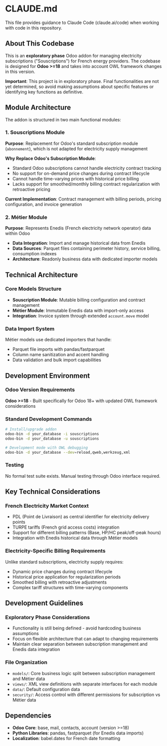# CLAUDE.md

This file provides guidance to Claude Code (claude.ai/code) when working with code in this repository.

## About This Codebase

This is an **exploratory phase** Odoo addon for managing electricity subscriptions ("Souscriptions") for French energy providers. The codebase is designed for **Odoo >=18** and takes into account OWL framework changes in this version.

**Important**: This project is in exploratory phase. Final functionalities are not yet determined, so avoid making assumptions about specific features or identifying key functions as definitive.

## Module Architecture

The addon is structured in two main functional modules:

### 1. Souscriptions Module
**Purpose**: Replacement for Odoo's standard subscription module (`abonnement`), which is not adapted for electricity supply management

**Why Replace Odoo's Subscription Module**:
- Standard Odoo subscriptions cannot handle electricity contract tracking
- No support for on-demand price changes during contract lifecycle
- Cannot handle time-varying prices with historical price billing
- Lacks support for smoothed/monthly billing contract regularization with retroactive pricing

**Current Implementation**: Contract management with billing periods, pricing configuration, and invoice generation

### 2. Métier Module  
**Purpose**: Represents Enedis (French electricity network operator) data within Odoo
- **Data Integration**: Import and manage historical data from Enedis
- **Data Sources**: Parquet files containing perimeter history, service billing, consumption indexes
- **Architecture**: Readonly business data with dedicated importer models

## Technical Architecture

### Core Models Structure
- **Souscription Module**: Mutable billing configuration and contract management
- **Métier Module**: Immutable Enedis data with import-only access
- **Integration**: Invoice system through extended `account.move` model

### Data Import System
Métier models use dedicated importers that handle:
- Parquet file imports with pandas/fastparquet
- Column name sanitization and accent handling
- Data validation and bulk import capabilities

## Development Environment

### Odoo Version Requirements
**Odoo >=18** - Built specifically for Odoo 18+ with updated OWL framework considerations

### Standard Development Commands
```bash
# Install/upgrade addon
odoo-bin -d your_database -i souscriptions
odoo-bin -d your_database -u souscriptions

# Development mode with OWL debugging
odoo-bin -d your_database --dev=reload,qweb,werkzeug,xml
```

### Testing
No formal test suite exists. Manual testing through Odoo interface required.

## Key Technical Considerations

### French Electricity Market Context
- PDL (Point de Livraison) as central identifier for electricity delivery points
- TURPE tariffs (French grid access costs) integration
- Support for different billing patterns (Base, HP/HC peak/off-peak hours)
- Integration with Enedis historical data through Métier models

### Electricity-Specific Billing Requirements
Unlike standard subscriptions, electricity supply requires:
- Dynamic price changes during contract lifecycle
- Historical price application for regularization periods
- Smoothed billing with retroactive adjustments
- Complex tariff structures with time-varying components

## Development Guidelines

### Exploratory Phase Considerations
- Functionality is still being defined - avoid hardcoding business assumptions
- Focus on flexible architecture that can adapt to changing requirements
- Maintain clear separation between subscription management and Enedis data integration

### File Organization
- `models/`: Core business logic split between subscription management and Métier data
- `views/`: XML view definitions with separate interfaces for each module
- `data/`: Default configuration data
- `security/`: Access control with different permissions for subscription vs Métier data

## Dependencies
- **Odoo Core**: base, mail, contacts, account (version >=18)
- **Python Libraries**: pandas, fastparquet (for Enedis data imports)
- **Localization**: babel.dates for French date formatting